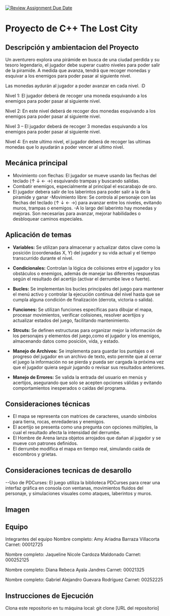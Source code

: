 [![Review Assignment Due Date](https://classroom.github.com/assets/deadline-readme-button-22041afd0340ce965d47ae6ef1cefeee28c7c493a6346c4f15d667ab976d596c.svg)](https://classroom.github.com/a/mi1WNrHU)
# Proyecto de C++ The Lost City

## Descripción y ambientacion del Proyecto

Un aventurero explora una pirámide en busca de una ciudad perdida y su tesoro legendario, el jugador debe superar cuatro niveles para poder salir de la piramide. A medida que avanza, tendrá que recoger monedas y esquivar a los enemigos para poder pasar al siguiente nivel.

Las monedas aydurán al jugador a poder avanzar en cada nivel. :D

Nivel 1: El jugador deberá de recoger una moneda esquivando a los enemigos para poder pasar al siguiente nivel.

Nivel 2: En este nivel deberá de recoger dos monedas esquivando a los enemigos para poder pasar al siguiente nivel.

Nivel 3 – El jugador deberá de recoger 3 monedas esquivando a los enemigos para poder pasar al siguiente nivel.

Nivel 4: En este ultimo nivel, el jugador deberá de recoger las ultimas monedas que lo ayudarán a poder vencer al ultimo nivel.


## Mecánica principal
- Movimiento con flechas: El jugador se mueve usando las flechas del teclado (↑ ↓ ← →) esquivando trampas y buscando salidas.
- Combatir enemigos, especialmente al principal el escarabajo de oro.
- El jugador debera salir de los laberintos para poder salir a la de la piramide y ganar
-Movimiento libre: Se controla al personaje con las flechas del teclado (↑ ↓ ← →) para avanzar entre los niveles, evitando muros, trampas o enemigos.
-A lo largo del laberinto hay monedas y mejoras. Son necesarias para avanzar, mejorar habilidades o desbloquear caminos especiales.


## Aplicación de temas 

- **Variables:** Se utilizan para almacenar y actualizar datos clave como la posición (coordenadas X, Y) del jugador y su vida actual y el tiempo transcurrido durante el nivel.

- **Condicionales:** Controlan la lógica de colisiones entre el jugador y los obstáculos o enemigos, además de manejar las diferentes respuestas según el resultado del acertijo (activar el derrumbe leve o fuerte).

- **Bucles:** Se implementan los bucles principales del juego para mantener el menú activo y controlar la ejecución continua del nivel hasta que se cumpla alguna condición de finalización (derrota, victoria o salida).

- **Funciones:** Se utilizan funciones específicas para dibujar el mapa, procesar movimientos, verificar colisiones, resolver acertijos y actualizar estados del juego, facilitando mantenimiento.

- **Strcuts:** Se definen estructuras para organizar mejor la información de los personajes y elementos del juego,como el jugador y los enemigos, almacenando datos como posición, vida, y estado.

- **Manejo de Archivos:** Se implementa para guardar los puntajes o el progreso del jugador en un archivo de texto, esto permite que al cerrar el juego la información no se pierda y pueda ser cargada la próxima vez que el jugador quiera seguir jugando o revisar sus resultados anteriores.

- **Manejo de Errores:** Se valida la entrada del usuario en menús y acertijos, asegurando que solo se acepten opciones válidas y evitando comportamientos inesperados o caídas del programa.

## Consideraciones técnicas
- El mapa se representa con matrices de caracteres, usando símbolos para tierra, rocas, enredaderas y enemigos.
- El acertijo se presenta como una pregunta con opciones múltiples, la cual el resultado afecta la intensidad del derrumbe.
- El Hombre de Arena lanza objetos arrojados que dañan al jugador y se mueve con patrones definidos.
- El derrumbe modifica el mapa en tiempo real, simulando caída de escombros y grietas.

## Consideraciones tecnicas de desarollo 
--Uso de PDCurses: El juego utiliza la biblioteca PDCurses para crear una interfaz gráfica en consola con ventanas, movimientos fluidos del personaje, y simulaciones visuales como ataques, laberintos y muros.  

## Imagen 

## Equipo

Integrantes del equipo
Nombre completo: Amy Ariadna Barraza Villacorta
Carnet: 00012725

Nombre completo: Jaqueline Nicole Cardoza Maldonado
Carnet: 000252125

Nombre completo: Diana Rebeca Ayala Jandres
Carnet: 00021325

Nombre completo: Gabriel Alejandro Guevara Rodríguez
Carnet: 00252225

## Instrucciones de Ejecución
Clona este repositorio en tu máquina local:
git clone [URL del repositorio]














